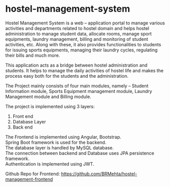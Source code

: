 # hostel-management-system
 
 Hostel Management System is a web – application portal to manage various activities
and departments related to hostel domain and helps hostel administration to manage 
student data, allocate rooms, manage sport equipments, laundry management, billing 
and monitoring of student activities, etc. Along with these, it also provides 
functionalities to students for issuing sports equipments, managing their laundry 
cycles, regulating their bills and much more.

This application acts as a bridge between hostel administration and students. It helps 
to manage the daily activities of hostel life and makes the process easy both for the 
students and the administration.

The Project mainly consists of four main modules, namely – Student Information 
module, Sports Equipment management module, Laundry Management module and 
Billing module.

The project is implemented using 3 layers: 
1. Front end 
2. Database Layer 
3. Back end 

The Frontend is implemented using Angular, Bootstrap.  
Spring Boot framework is used for the backend.  
The database layer is handled by MySQL database.  
The connection between backend and Database uses JPA persistence framework.  
Authentication is implemented using JWT.  

Github Repo for Frontend: 
https://github.com/BRMehta/hostel-management-frontend
